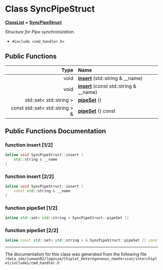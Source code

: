 
# Class SyncPipeStruct



[**ClassList**](annotated.md) **>** [**SyncPipeStruct**](classSyncPipeStruct.md)



_Structure for Pipe synchronization._ 

* `#include <cmd_handler.h>`















## Public Functions

| Type | Name |
| ---: | :--- |
|  void | [**insert**](#function-insert-12) (std::string & \_\_name) <br> |
|  void | [**insert**](#function-insert-22) (const std::string & \_\_name) <br> |
|  std::set&lt; std::string &gt; | [**pipeSet**](#function-pipeset-12) () <br> |
|  const std::set&lt; std::string &gt; & | [**pipeSet**](#function-pipeset-22) () const<br> |








## Public Functions Documentation


### function insert [1/2]

```C++
inline void SyncPipeStruct::insert (
    std::string & __name
) 
```




### function insert [2/2]

```C++
inline void SyncPipeStruct::insert (
    const std::string & __name
) 
```




### function pipeSet [1/2]

```C++
inline std::set< std::string > SyncPipeStruct::pipeSet () 
```




### function pipeSet [2/2]

```C++
inline const std::set< std::string > & SyncPipeStruct::pipeSet () const
```




------------------------------
The documentation for this class was generated from the following file `/data_sda/junwan02/legosim/Chiplet_Heterogeneous_newVersion/interchiplet/includes/cmd_handler.h`